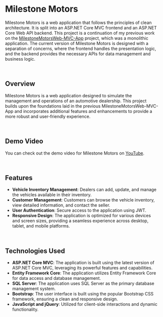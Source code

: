 # Milestone Motors


Milestone Motors is a web application that follows the principles of clean architecture. It is split into an ASP.NET Core MVC frontend and an ASP.NET Core Web API backend. This project is a continuation of my previous work on the [MilestoneMotorsWeb-MVC-App](https://github.com/japundzasergej/MilestoneMotorsWeb-MVC-App) project, which was a monolithic application. The current version of Milestone Motors is designed with a separation of concerns, where the frontend handles the presentation logic, and the backend provides the necessary APIs for data management and business logic.


 


## Overview


Milestone Motors is a web application designed to simulate the management and operations of an automotive dealership. This project builds upon the foundations laid in the previous MilestoneMotorsWeb-MVC-App and incorporates additional features and enhancements to provide a more robust and user-friendly experience.


 


## Demo Video


You can check out the demo video for Milestone Motors on [YouTube](https://www.youtube.com/watch?v=VDCm99BLzrY).


 


## Features


- **Vehicle Inventory Management**: Dealers can add, update, and manage the vehicles available in their inventory.
- **Customer Management**: Customers can browse the vehicle inventory, view detailed information, and contact the seller.
- **User Authentication**: Secure access to the application using JWT.
- **Responsive Design**: The application is optimized for various devices and screen sizes, providing a seamless experience across desktop, tablet, and mobile platforms.


 


## Technologies Used


- **ASP.NET Core MVC**: The application is built using the latest version of ASP.NET Core MVC, leveraging its powerful features and capabilities.
- **Entity Framework Core**: The application utilizes Entity Framework Core for data access and database management.
- **SQL Server**: The application uses SQL Server as the primary database management system.
- **Bootstrap**: The user interface is built using the popular Bootstrap CSS framework, ensuring a clean and responsive design.
- **JavaScript and jQuery**: Utilized for client-side interactions and dynamic functionality.
